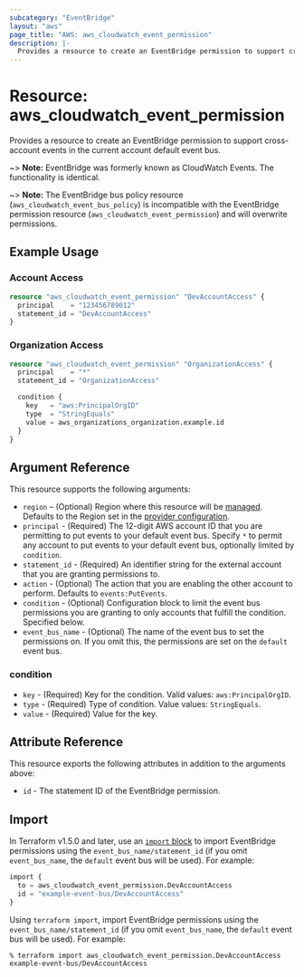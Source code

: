 ```yaml
---
subcategory: "EventBridge"
layout: "aws"
page_title: "AWS: aws_cloudwatch_event_permission"
description: |-
  Provides a resource to create an EventBridge permission to support cross-account events in the current account default event bus.
---
```


# Resource: aws_cloudwatch_event_permission

Provides a resource to create an EventBridge permission to support cross-account events in the current account default event bus.

~> **Note:** EventBridge was formerly known as CloudWatch Events. The functionality is identical.

~> **Note:** The EventBridge bus policy resource  (`aws_cloudwatch_event_bus_policy`) is incompatible with the EventBridge permission resource (`aws_cloudwatch_event_permission`) and will overwrite permissions.

## Example Usage

### Account Access

```terraform
resource "aws_cloudwatch_event_permission" "DevAccountAccess" {
  principal    = "123456789012"
  statement_id = "DevAccountAccess"
}
```

### Organization Access

```terraform
resource "aws_cloudwatch_event_permission" "OrganizationAccess" {
  principal    = "*"
  statement_id = "OrganizationAccess"

  condition {
    key   = "aws:PrincipalOrgID"
    type  = "StringEquals"
    value = aws_organizations_organization.example.id
  }
}
```

## Argument Reference

This resource supports the following arguments:

* `region` – (Optional) Region where this resource will be [managed](https://docs.aws.amazon.com/general/latest/gr/rande.html#regional-endpoints). Defaults to the Region set in the [provider configuration](https://registry.terraform.io/providers/hashicorp/aws/latest/docs#aws-configuration-reference).
* `principal` - (Required) The 12-digit AWS account ID that you are permitting to put events to your default event bus. Specify `*` to permit any account to put events to your default event bus, optionally limited by `condition`.
* `statement_id` - (Required) An identifier string for the external account that you are granting permissions to.
* `action` - (Optional) The action that you are enabling the other account to perform. Defaults to `events:PutEvents`.
* `condition` - (Optional) Configuration block to limit the event bus permissions you are granting to only accounts that fulfill the condition. Specified below.
* `event_bus_name` - (Optional) The name of the event bus to set the permissions on.
  If you omit this, the permissions are set on the `default` event bus.

### condition

* `key` - (Required) Key for the condition. Valid values: `aws:PrincipalOrgID`.
* `type` - (Required) Type of condition. Value values: `StringEquals`.
* `value` - (Required) Value for the key.

## Attribute Reference

This resource exports the following attributes in addition to the arguments above:

* `id` - The statement ID of the EventBridge permission.

## Import

In Terraform v1.5.0 and later, use an [`import` block](https://developer.hashicorp.com/terraform/language/import) to import EventBridge permissions using the `event_bus_name/statement_id` (if you omit `event_bus_name`, the `default` event bus will be used). For example:

```terraform
import {
  to = aws_cloudwatch_event_permission.DevAccountAccess
  id = "example-event-bus/DevAccountAccess"
}
```

Using `terraform import`, import EventBridge permissions using the `event_bus_name/statement_id` (if you omit `event_bus_name`, the `default` event bus will be used). For example:

```console
% terraform import aws_cloudwatch_event_permission.DevAccountAccess example-event-bus/DevAccountAccess
```

